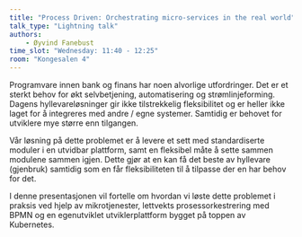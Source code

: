 ```yaml
---
title: "Process Driven: Orchestrating micro-services in the real world"
talk_type: "Lightning talk"
authors:
    - Øyvind Fanebust
time_slot: "Wednesday: 11:40 - 12:25"
room: "Kongesalen 4"
---
```

Programvare innen bank og finans har noen alvorlige utfordringer. Det er et sterkt behov for økt selvbetjening, automatisering og strømlinjeforming. Dagens hyllevareløsninger gir ikke tilstrekkelig fleksibilitet og er heller ikke laget for å integreres med andre / egne systemer. Samtidig er behovet for utviklere mye større enn tilgangen.

Vår løsning på dette problemet er å levere et sett med standardiserte moduler i en utvidbar plattform, samt en fleksibel måte å sette sammen modulene sammen igjen. Dette gjør at en kan få det beste av hyllevare (gjenbruk) samtidig som en får fleksibiliteten til å tilpasse der en har behov for det.

I denne presentasjonen vil fortelle om hvordan vi løste dette problemet i praksis ved hjelp av mikrotjenester, lettvekts prosessorkestrering med BPMN og en egenutviklet utviklerplattform bygget på toppen av Kubernetes.
